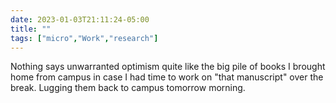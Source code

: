 ---date: 2023-01-03T21:11:24-05:00title: ""tags: ["micro","Work","research"]---Nothing says unwarranted optimism quite like the big pile of books I brought home from campus in case I had time to work on "that manuscript" over the break. Lugging them back to campus tomorrow morning.